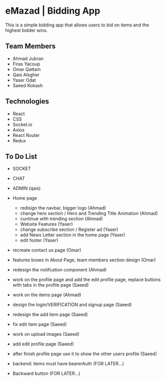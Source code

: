 # eMazad | Bidding App

This is a simple bidding app that allows users to bid on items and the highest bidder wins.

## Team Members

- Ahmad Jubran
- Firas Yacoup
- Omar Qattam
- Qais Alsgher
- Yaser Odat
- Saeed Kokash

## Technologies

- React
- CSS
- Socket.io
- Axios
- React Router
- Redux

## To Do List

- SOCKET
- CHAT
- ADMIN (qais)

- Home page
  - redisign the navbar, bigger logo (Ahmad)
  - change hero section / Hero and Trending Title Animation (Ahmad)
  - cuntinue with trending section (Ahmad)
  - Website Features (Yaser)
  - change subscribe section / Register ad (Yaser)
  - add News Letter section in the home page (Yaser)
  - edit footer (Yaser)
- recreate contact us page (Omar)
- features boxes in About Page, team members section design (Omar)
- redesign the notifcation component (Ahmad)

- work on the profile page and add the edit profile page, replace buttons with tabs in the profile page (Saeed)
- work on the items page (Ahmad)
- design the login/VERIFICATION and signup page (Saeed)
- redesign the add item page (Saeed)
- fix edit item page (Saeed)
- work on upload images (Saeed)
- add edit profile page (Saeed)
- after finish profile page use it to show the other users profile (Saeed)


- backend: items must have bearerAuth (FOR LATER...)
- Backward button (FOR LATER...)